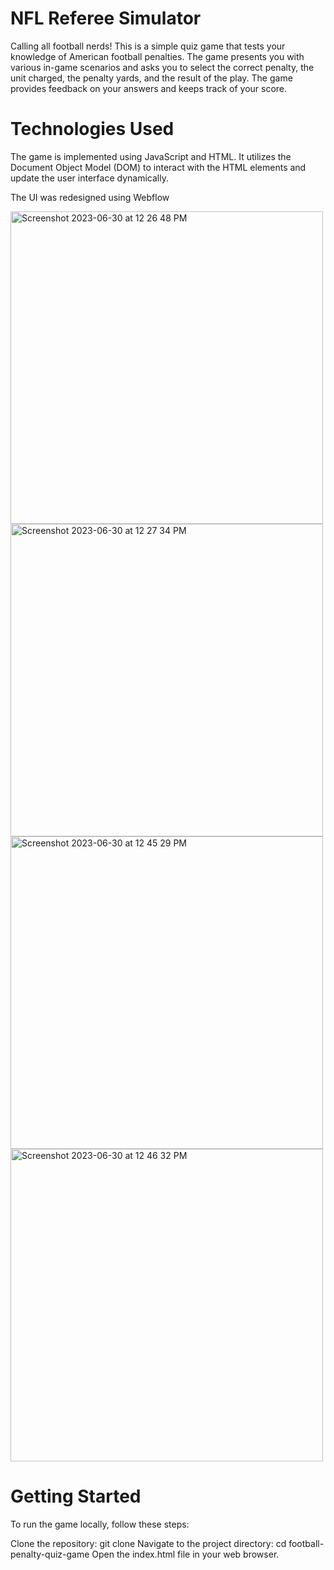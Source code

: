 # NFL Referee Simulator

Calling all football nerds! This is a simple quiz game that tests your knowledge of American football penalties. The game presents you with various in-game scenarios and asks you to select the correct penalty, the unit charged, the penalty yards, and the result of the play. The game provides feedback on your answers and keeps track of your score.

# Technologies Used

The game is implemented using JavaScript and HTML. It utilizes the Document Object Model (DOM) to interact with the HTML elements and update the user interface dynamically.

The UI was redesigned using Webflow

<img width="500" alt="Screenshot 2023-06-30 at 12 26 48 PM" src="https://github.com/pearseco4/projectOneFrontEnd/assets/126290848/397ce535-c0a8-4ab0-8849-c3f988cd3a40">

<img width="500" alt="Screenshot 2023-06-30 at 12 27 34 PM" src="https://github.com/pearseco4/projectOneFrontEnd/assets/126290848/5202af07-6d83-44cc-91b3-051e5f778ce3">

<img width="500" alt="Screenshot 2023-06-30 at 12 45 29 PM" src="https://github.com/pearseco4/projectOneFrontEnd/assets/126290848/a3fb4e3c-9151-40a6-aa69-c584370d5da4">

<img width="500" alt="Screenshot 2023-06-30 at 12 46 32 PM" src="https://github.com/pearseco4/projectOneFrontEnd/assets/126290848/561bdc6c-7362-489d-9cf6-14be67726daa">


# Getting Started

To run the game locally, follow these steps:

Clone the repository: git clone <repository-url>
Navigate to the project directory: cd football-penalty-quiz-game
Open the index.html file in your web browser.
